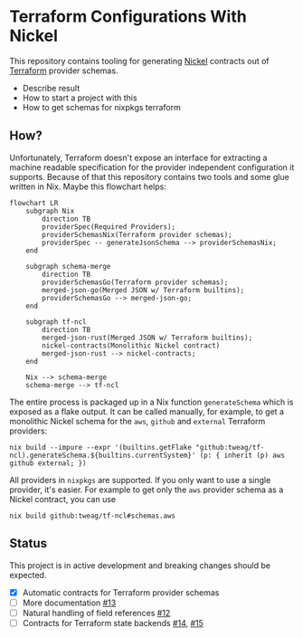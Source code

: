 # Terraform Configurations With Nickel

This repository contains tooling for generating [Nickel](https://github.com/tweag/nickel) contracts out of [Terraform](https://www.terraform.io) provider schemas.

- Describe result
- How to start a project with this
- How to get schemas for nixpkgs terraform

## How?
Unfortunately, Terraform doesn't expose an interface for extracting a machine readable specification for the provider independent configuration it supports. Because of that this repository contains two tools and some glue written in Nix. Maybe this flowchart helps:

```mermaid
flowchart LR
    subgraph Nix
        direction TB
        providerSpec(Required Providers);
        providerSchemasNix(Terraform provider schemas);
        providerSpec -- generateJsonSchema --> providerSchemasNix;
    end
    
    subgraph schema-merge
        direction TB
        providerSchemasGo(Terraform provider schemas);
        merged-json-go(Merged JSON w/ Terraform builtins);
        providerSchemasGo --> merged-json-go;
    end

    subgraph tf-ncl
        direction TB
        merged-json-rust(Merged JSON w/ Terraform builtins);
        nickel-contracts(Monolithic Nickel contract)
        merged-json-rust --> nickel-contracts;
    end

    Nix --> schema-merge
    schema-merge --> tf-ncl
```

The entire process is packaged up in a Nix function `generateSchema` which is exposed as a flake output. It can be called manually, for example, to get a monolithic Nickel schema for the `aws`, `github` and `external` Terraform providers:
```shell
nix build --impure --expr '(builtins.getFlake "github:tweag/tf-ncl).generateSchema.${builtins.currentSystem}' (p: { inherit (p) aws github external; })
```

All providers in `nixpkgs` are supported. If you only want to use a single provider, it's easier. For example to get only the `aws` provider schema as a Nickel contract, you can use
```shell
nix build github:tweag/tf-ncl#schemas.aws
```

## Status

This project is in active development and breaking changes should be expected.

- [x] Automatic contracts for Terraform provider schemas
- [ ] More documentation [#13][i13]
- [ ] Natural handling of field references [#12][i12]
- [ ] Contracts for Terraform state backends [#14][i14], [#15][i15]

[i12]: https://github.com/tweag/tf-ncl/issues/12
[i13]: https://github.com/tweag/tf-ncl/issues/13
[i14]: https://github.com/tweag/tf-ncl/issues/14
[i15]: https://github.com/tweag/tf-ncl/issues/15

